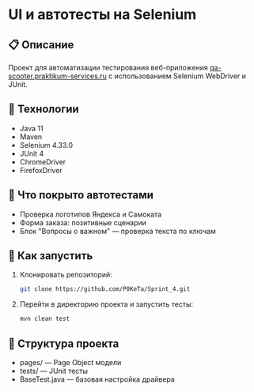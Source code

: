 # UI и автотесты на Selenium

## 📋 Описание
Проект для автоматизации тестирования веб-приложения [qa-scooter.praktikum-services.ru](https://qa-scooter.praktikum-services.ru) с использованием Selenium WebDriver и JUnit.

## 🔧 Технологии
- Java 11
- Maven
- Selenium 4.33.0
- JUnit 4
- ChromeDriver
- FirefoxDriver

## 🧪 Что покрыто автотестами
- Проверка логотипов Яндекса и Самоката
- Форма заказа: позитивные сценарии
- Блок "Вопросы о важном" — проверка текста по ключам

## 🚀 Как запустить
1. Клонировать репозиторий:
   ```bash
   git clone https://github.com/P0KeTa/Sprint_4.git
2. Перейти в директорию проекта и запустить тесты:
   ```bash
   mvn clean test

## 📂 Структура проекта
- pages/ — Page Object модели
- tests/ — JUnit тесты
- BaseTest.java — базовая настройка драйвера

